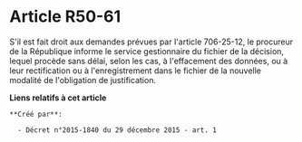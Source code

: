 # Article R50-61

S'il est fait droit aux demandes prévues par l'article 706-25-12, le procureur de la République informe le service
gestionnaire du fichier de la décision, lequel procède sans délai, selon les cas, à l'effacement des données, ou à leur
rectification ou à l'enregistrement dans le fichier de la nouvelle modalité de l'obligation de justification.

**Liens relatifs à cet article**

	**Créé par**:

	  - Décret n°2015-1840 du 29 décembre 2015 - art. 1
